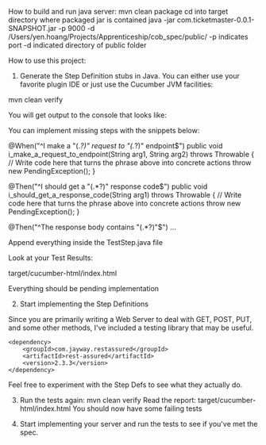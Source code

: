 How to build and run java server:
mvn clean package
cd into target directory where packaged jar is contained
java -jar com.ticketmaster-0.0.1-SNAPSHOT.jar -p 9000 -d /Users/yen.hoang/Projects/Apprenticeship/cob_spec/public/
-p indicates port
-d indicated directory of public folder


How to use this project:

1. Generate the Step Definition stubs in Java. You can either use your favorite plugin IDE or just use the Cucumber JVM facilities:

mvn clean verify

You will get output to the console that looks like:

You can implement missing steps with the snippets below:

@When("^I make a \"(.*?)\" request to \"(.*?)\" endpoint$")
public void i_make_a_request_to_endpoint(String arg1, String arg2) throws Throwable {
    // Write code here that turns the phrase above into concrete actions
    throw new PendingException();
}

@Then("^I should get a \"(.*?)\" response code$")
public void i_should_get_a_response_code(String arg1) throws Throwable {
    // Write code here that turns the phrase above into concrete actions
    throw new PendingException();
}

@Then("^The response body contains \"(.*?)\"$")
...

Append everything inside the TestStep.java file

Look at your Test Results:

target/cucumber-html/index.html

Everything should be pending implementation

2. Start implementing the Step Definitions

Since you are primarily writing a Web Server to deal with GET, POST, PUT, and some other methods, I've included a testing library that may be useful.

    <dependency>
		<groupId>com.jayway.restassured</groupId>
		<artifactId>rest-assured</artifactId>
		<version>2.3.3</version>
	</dependency>

Feel free to experiment with the Step Defs to see what they actually do.

3. Run the tests again: mvn clean verify
   Read the report: target/cucumber-html/index.html
   You should now have some failing tests
   
4. Start implementing your server and run the tests to see if you've met the spec.
